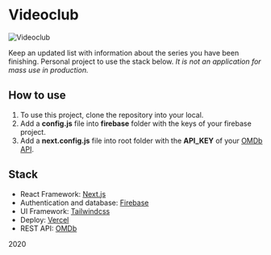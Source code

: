 # Videoclub

<img alt="Videoclub" src="https://raw.githubusercontent.com/agustinl/videoclub/master/public/static/logo-videoclub.png">

Keep an updated list with information about the series you have been finishing.
Personal project to use the stack below. *It is not an application for mass use in production.*

## How to use

1. To use this project, clone the repository into your local.
2. Add a **config.js** file into **firebase** folder with the keys of your firebase project.
3. Add a **next.config.js** file into root folder with the **API_KEY** of your [OMDb API](http://www.omdbapi.com/apikey.aspx).

## Stack

- React Framework: [Next.js](https://nextjs.org/)
- Authentication and database: [Firebase](https://firebase.google.com/)
- UI Framework: [Tailwindcss](https://tailwindcss.com/)
- Deploy: [Vercel](https://vercel.com/)
- REST API: [OMDb](http://www.omdbapi.com/)

2020
